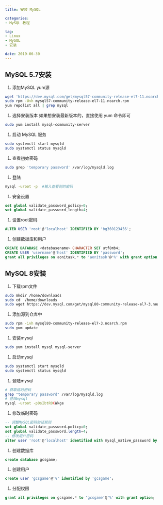 ```yaml
---
title: 安装 MySQL

categories:
- MySQL 教程

tag:
- Linux
- MySQL
- 安装

date: 2019-06-30
---
```



## MySQL 5.7安装
1. 添加MySQL yum源
```bash
wget 'https://dev.mysql.com/get/mysql57-community-release-el7-11.noarch.rpm'
sudo rpm -Uvh mysql57-community-release-el7-11.noarch.rpm
yum repolist all | grep mysql
```

1. 选择安装版本
如果想安装最新版本的，直接使用 yum 命令即可
```bash
sudo yum install mysql-community-server
```

1. 启动 MySQL 服务
```bash
sudo systemctl start mysqld
sudo systemctl status mysqld
```

1. 查看初始密码
```bash
sudo grep 'temporary password' /var/log/mysqld.log
```

1. 登陆
```bash
mysql -uroot -p  #输入查看到的密码
```

1. 安全设置
```sql
set global validate_password_policy=0;
set global validate_password_length=4;
```

1. 设置root密码
```sql
ALTER USER 'root'@'localhost' IDENTIFIED BY 'bg360123456';
```

1. 创建数据库和用户
```sql
CREATE DATABASE <datebasename> CHARACTER SET utf8mb4;
CREATE USER 'username'@'host' IDENTIFIED BY 'password';
grant all privileges on aonitask.* to 'aonitask'@'%' with grant option;
```

## MySQL 8安装
1. 下载rpm文件
```bash
sudo mkdir /home/downloads
sudo cd  /home/downloads
sudo wget https://dev.mysql.com/get/mysql80-community-release-el7-3.noarch.rpm
```

1. 添加源到仓库中
```bash
sudo rpm -ivh mysql80-community-release-el7-3.noarch.rpm
sudo yum update
```

1. 安装mysql
```bash
sudo yum install mysql mysql-server
```

1. 启动mysql
```bash
sudo systemctl start mysqld
sudo systemctl status mysqld
```
1. 登陆mysql
```bash
# 获取临时密码
grep "temporary password" /var/log/mysqld.log
# 登陆mysql
mysql -uroot -p0sIbtR0(Wkge
```
1. 修改临时密码
```sql
-- 调整MySQL密码验证规则
set global validate_password.policy=0;
set global validate_password.length=4;
-- 修改用户密码
alter user 'root'@'localhost' identified with mysql_native_password by '123456';
```
1. 创建数据库
```sql
create database gcsgame;
```
1. 创建用户
```sql
create user 'gcsgame'@'%' identified by 'gcsgame';
```
1. 分配权限
```sql
grant all privileges on gcsgame.* to 'gcsgame'@'%' with grant option;
```